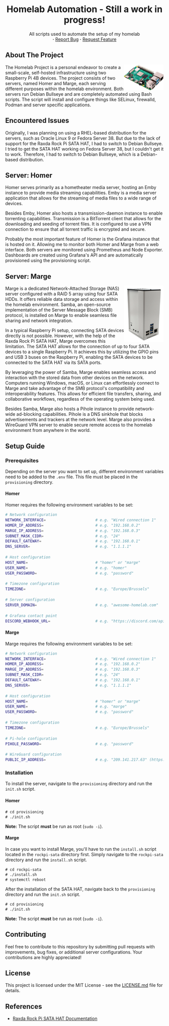 <div align="center">
    <h1>
        Homelab Automation - Still a work in progress!
    </h1>
    <p align="center">
        All scripts used to automate the setup of my homelab 
        <br/>
        <strong>·</strong>
        <a href="https://github.com/AntonVanAssche/homelab-automation/issues">Report Bug</a>
        <strong>·</strong>
        <a href="https://github.com/AntonVanAssche/homelab-automation/issues">Request Feature</a>
   </p>
</div>

## About The Project

<img src="./assets/raspberry-pi-4b.png" alt="img" align="right" width="25%">

The Homelab Project is a personal endeavor to create a small-scale, self-hosted infrastructure using two Raspberry Pi 4B devices.
The project consists of two servers, named Homer and Marge, each serving different purposes within the homelab environment.
Both servers run Debian Bullseye and are completely automated using Bash scripts.
The script will install and configure things like SELinux, firewalld, Podman and server specific applications.

## Encountered Issues

Originally, I was planning on using a RHEL-based distribution for the servers, such as Oracle Linux 9 or Fedora Server 38.
But due to the lack of support for the Raxda Rock Pi SATA HAT, I had to switch to Debian Bullseye.
I tried to get the SATA HAT working on Fedora Server 38, but I couldn't get it to work.
Therefore, I had to switch to Debian Bullseye, which is a Debian-based distribution.

## Server: Homer

Homer serves primarily as a hometheater media server, hosting an Emby instance to provide media streaming capabilities. Emby is a media server application that allows for the streaming of media files to a wide range of devices.

Besides Emby, Homer also hosts a transmission-daemon instance to enable torrenting capabilities. Transmission is a BitTorrent client that allows for the downloading and seeding of torrent files. It is configured to use a VPN connection to ensure that all torrent traffic is encrypted and secure.

Probably the most important feature of Homer is the Grafana instance that is hosted on it. Allowing me to monitor both Homer and Marge from a web interface. Both servers are monitored using Prometheus and Node Exporter. Dashboards are created using Grafana's API and are automatically provisioned using the provisioning script.

## Server: Marge

<img src="./assets/rockpi-sata-kit.png" alt="img" align="right" width="25%">

Marge is a dedicated Network-Attached Storage (NAS) server configured with a RAID 5 array using four SATA HDDs. It offers reliable data storage and access within the homelab environment. Samba, an open-source implementation of the Server Message Block (SMB) protocol, is installed on Marge to enable seamless file sharing and network integration.

In a typical Raspberry Pi setup, connecting SATA devices directly is not possible. However, with the help of the Raxda Rock Pi SATA HAT, Marge overcomes this limitation. The SATA HAT allows for the connection of up to four SATA devices to a single Raspberry Pi. It achieves this by utilizing the GPIO pins and USB 3 buses on the Raspberry Pi, enabling the SATA devices to be connected to the SATA HAT via its SATA ports.

By leveraging the power of Samba, Marge enables seamless access and interaction with the stored data from other devices on the network. Computers running Windows, macOS, or Linux can effortlessly connect to Marge and take advantage of the SMB protocol's compatibility and interoperability features. This allows for efficient file transfers, sharing, and collaborative workflows, regardless of the operating system being used.

Besides Samba, Marge also hosts a Pihole instance to provide network-wide ad-blocking capabilities. Pihole is a DNS sinkhole that blocks advertisements and trackers at the network level. Marge also provides a WireGuard VPN server to enable secure remote access to the homelab environment from anywhere in the world.

## Setup Guide

### Prerequisites

Depending on the server you want to set up, different environment variables need to be added to the `.env` file.
This file must be placed in the `provisioning` directory.

#### Homer

Homer requires the following environment variables to be set:

```bash
# Network configuration
NETWORK_INTERFACE=                      # e.g. "Wired connection 1"
HOMER_IP_ADDRESS=                       # e.g. "192.168.0.2"
MARGE_IP_ADDRESS=                       # e.g. "192.168.0.3"
SUBNET_MASK_CIDR=                       # e.g. "24"
DEFAULT_GATEWAY=                        # e.g. "192.168.0.1"
DNS_SERVER=                             # e.g. "1.1.1.1"

# Host configuration
HOST_NAME=                              # "homer" or "marge"
USER_NAME=                              # e.g. "homer"
USER_PASSWORD=                          # e.g. "password"

# Timezone configuration
TIMEZONE=                               # e.g. "Europe/Brussels"

# Server configuration
SERVER_DOMAIN=                          # e.g. "awesome-homelab.com"

# Grafana contact point
DISCORD_WEBHOOK_URL=                    # e.g. "https://discord.com/api/webhooks/..."
```

#### Marge

Marge requires the following environment variables to be set:

```bash
# Network configuration
NETWORK_INTERFACE=                      # e.g. "Wired connection 1"
HOMER_IP_ADDRESS=                       # e.g. "192.168.0.2"
MARGE_IP_ADDRESS=                       # e.g. "192.168.0.3"
SUBNET_MASK_CIDR=                       # e.g. "24"
DEFAULT_GATEWAY=                        # e.g. "192.168.0.1"
DNS_SERVER=                             # e.g. "1.1.1.1"

# Host configuration
HOST_NAME=                              # "homer" or "marge"
USER_NAME=                              # e.g. "marge"
USER_PASSWORD=                          # e.g. "password"

# Timezone configuration
TIMEZONE=                               # e.g. "Europe/Brussels"

# Pi-hole configuration
PIHOLE_PASSWORD=                        # e.g. "password"

# WireGuard configuration
PUBLIC_IP_ADDRESS=                      # e.g. "209.141.217.63" (https://www.whatismyip.com/)
```

### Installation

To install the server, navigate to the `provisioning` directory and run the `init.sh` script.

#### Homer

```console
# cd provisioning
# ./init.sh
```

**Note:** The script **must** be run as root (`sudo -i`).

#### Marge

In case you want to install Marge, you'll have to run the `install.sh` script located in the `rockpi-sata` directory first.
Simply navigate to the `rockpi-sata` directory and run the `install.sh` script.

```console
# cd rockpi-sata
# ./install.sh
# systemctl reboot
```

After the installation of the SATA HAT, navigate back to the `provisioning` directory and run the `init.sh` script.

```console
# cd provisioning
# ./init.sh
```

**Note:** The script **must** be run as root (`sudo -i`).

## Contributing

Feel free to contribute to this repository by submitting pull requests with improvements, bug fixes, or additional server configurations.
Your contributions are highly appreciated!

## License

This project is licensed under the MIT License - see the [LICENSE.md](LICENSE.md) file for details.

## References

-   [Raxda Rock Pi SATA HAT Documentation](https://wiki.radxa.com/Dual_Quad_SATA_HAT)
